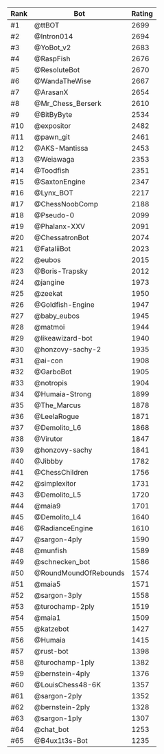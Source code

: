 Rank|Bot|Rating
---|---|---
#1|@ttBOT|2699
#2|@Intron014|2694
#3|@YoBot_v2|2683
#4|@RaspFish|2676
#5|@ResoluteBot|2670
#6|@WandaTheWise|2667
#7|@ArasanX|2654
#8|@Mr_Chess_Berserk|2610
#9|@BitByByte|2534
#10|@expositor|2482
#11|@pawn_git|2461
#12|@AKS-Mantissa|2453
#13|@Weiawaga|2353
#14|@Toodfish|2351
#15|@SaxtonEngine|2347
#16|@Lynx_BOT|2217
#17|@ChessNoobComp|2188
#18|@Pseudo-0|2099
#19|@Phalanx-XXV|2091
#20|@ChessatronBot|2074
#21|@FataliiBot|2023
#22|@eubos|2015
#23|@Boris-Trapsky|2012
#24|@jangine|1973
#25|@zeekat|1950
#26|@Goldfish-Engine|1947
#27|@baby_eubos|1945
#28|@matmoi|1944
#29|@likeawizard-bot|1940
#30|@honzovy-sachy-2|1935
#31|@ai-con|1908
#32|@GarboBot|1905
#33|@notropis|1904
#34|@Humaia-Strong|1899
#35|@The_Marcus|1878
#36|@LeelaRogue|1871
#37|@Demolito_L6|1868
#38|@Virutor|1847
#39|@honzovy-sachy|1841
#40|@Jibbby|1782
#41|@ChessChildren|1756
#42|@simplexitor|1731
#43|@Demolito_L5|1720
#44|@maia9|1701
#45|@Demolito_L4|1640
#46|@RadianceEngine|1610
#47|@sargon-4ply|1590
#48|@munfish|1589
#49|@schnecken_bot|1586
#50|@RoundMoundOfRebounds|1574
#51|@maia5|1571
#52|@sargon-3ply|1558
#53|@turochamp-2ply|1519
#54|@maia1|1509
#55|@katzebot|1427
#56|@Humaia|1415
#57|@rust-bot|1398
#58|@turochamp-1ply|1382
#59|@bernstein-4ply|1376
#60|@LouisChess48-6K|1357
#61|@sargon-2ply|1352
#62|@bernstein-2ply|1328
#63|@sargon-1ply|1307
#64|@chat_bot|1253
#65|@B4ux1t3s-Bot|1235
